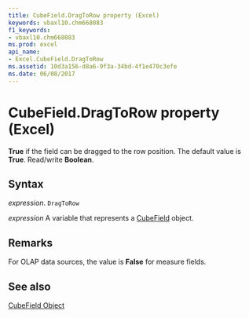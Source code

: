 ```yaml
---
title: CubeField.DragToRow property (Excel)
keywords: vbaxl10.chm668083
f1_keywords:
- vbaxl10.chm668083
ms.prod: excel
api_name:
- Excel.CubeField.DragToRow
ms.assetid: 10d3a156-d8a6-9f3a-34bd-4f1e470c3efe
ms.date: 06/08/2017
---
```



# CubeField.DragToRow property (Excel)

 **True** if the field can be dragged to the row position. The default value is **True**. Read/write **Boolean**.


## Syntax

 _expression_. `DragToRow`

 _expression_ A variable that represents a [CubeField](Excel.CubeField.md) object.


## Remarks

For OLAP data sources, the value is  **False** for measure fields.


## See also


[CubeField Object](Excel.CubeField.md)

